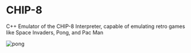 # CHIP-8
C++ Emulator of the CHIP-8 Interpreter, capable of emulating retro games like Space Invaders, Pong, and Pac Man

![pong](https://github.com/njackson112/CHIP-8-Emulator/main/img/pong.jpg?raw=true)
